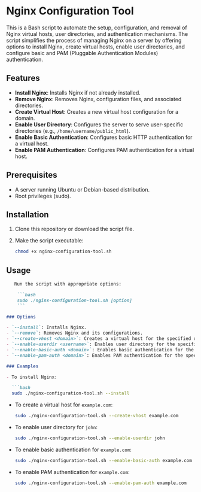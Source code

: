 # Nginx Configuration Tool

This is a Bash script to automate the setup, configuration, and removal of Nginx virtual hosts, user directories, and authentication mechanisms. The script simplifies the process of managing Nginx on a server by offering options to install Nginx, create virtual hosts, enable user directories, and configure basic and PAM (Pluggable Authentication Modules) authentication.

## Features

- **Install Nginx**: Installs Nginx if not already installed.
- **Remove Nginx**: Removes Nginx, configuration files, and associated directories.
- **Create Virtual Host**: Creates a new virtual host configuration for a domain.
- **Enable User Directory**: Configures the server to serve user-specific directories (e.g., `/home/username/public_html`).
- **Enable Basic Authentication**: Configures basic HTTP authentication for a virtual host.
- **Enable PAM Authentication**: Configures PAM authentication for a virtual host.

## Prerequisites

- A server running Ubuntu or Debian-based distribution.
- Root privileges (sudo).

## Installation

1. Clone this repository or download the script file.
2. Make the script executable:

   ```bash
   chmod +x nginx-configuration-tool.sh

## Usage

```markdown
   Run the script with appropriate options:

    ```bash
    sudo ./nginx-configuration-tool.sh [option]
    ```

### Options

- `--install`: Installs Nginx.
- `--remove`: Removes Nginx and its configurations.
- `--create-vhost <domain>`: Creates a virtual host for the specified domain.
- `--enable-userdir <username>`: Enables user directory for the specified username.
- `--enable-basic-auth <domain>`: Enables basic authentication for the specified domain.
- `--enable-pam-auth <domain>`: Enables PAM authentication for the specified domain.

### Examples

- To install Nginx:

  ```bash
  sudo ./nginx-configuration-tool.sh --install
  ```

- To create a virtual host for `example.com`:

  ```bash
  sudo ./nginx-configuration-tool.sh --create-vhost example.com
  ```

- To enable user directory for `john`:

  ```bash
  sudo ./nginx-configuration-tool.sh --enable-userdir john
  ```

- To enable basic authentication for `example.com`:

  ```bash
  sudo ./nginx-configuration-tool.sh --enable-basic-auth example.com
  ```

- To enable PAM authentication for `example.com`:

  ```bash
  sudo ./nginx-configuration-tool.sh --enable-pam-auth example.com
  ```
```
